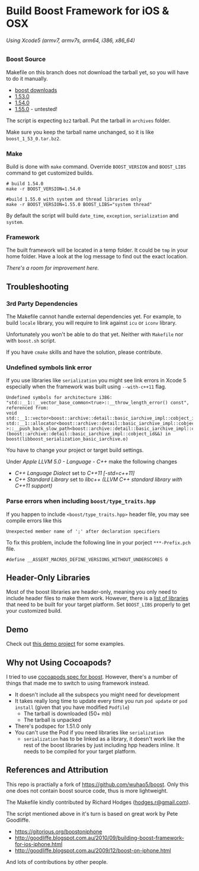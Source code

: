 Build Boost Framework for iOS & OSX
=====
###### Using Xcode5 (armv7, armv7s, arm64, i386, x86_64)

### Boost Source
Makefile on this branch does not download the tarball yet, so you will have to do it manually.

* [boost downloads](http://www.boost.org/users/download/)
* [1.53.0](https://sourceforge.net/projects/boost/files/boost/1.53.0/)
* [1.54.0](https://sourceforge.net/projects/boost/files/boost/1.54.0/)
* [1.55.0](https://sourceforge.net/projects/boost/files/boost/1.55.0/) - untested!

The script is expecting `bz2` tarball. Put the tarball in `archives` folder.

Make sure you keep the tarball name unchanged, so it is like `boost_1_53_0.tar.bz2`.

### Make

Build is done with `make` command.
Override `BOOST_VERSION` and `BOOST_LIBS` command to get customized builds.

    # build 1.54.0
    make -r BOOST_VERSION=1.54.0

    #build 1.55.0 with system and thread libraries only
    make -r BOOST_VERSION=1.55.0 BOOST_LIBS="system thread"

By default the script will build `date_time`, `exception`, `serialization` and `system`.

### Framework

The built framework will be located in a temp folder. It could be `tmp` in your home folder. Have a look at the log message to find out the exact location.

_There's a room for improvement here._

## Troubleshooting

### 3rd Party Dependencies
The Makefile cannot handle external dependencies yet.
For example, to build `locale` library, you will require to link against `icu` or `iconv` library.

Unfortunately you won't be able to do that yet. Neither with `Makefile` nor with `boost.sh` script.

If you have `cmake` skills and have the solution, please contribute.

### Undefined symbols link error
If you use libraries like `serialization` you might see link errors in Xcode 5 especially when the framework was built using `--with-c++11` flag.

    Undefined symbols for architecture i386:
    "std::__1::__vector_base_common<true>::__throw_length_error() const", referenced from:
    void std::__1::vector<boost::archive::detail::basic_iarchive_impl::cobject_id, std::__1::allocator<boost::archive::detail::basic_iarchive_impl::cobject_id> >::__push_back_slow_path<boost::archive::detail::basic_iarchive_impl::cobject_id>(boost::archive::detail::basic_iarchive_impl::cobject_id&&) in boost(libboost_serialization_basic_iarchive.o)

You have to change your project or target build settings.

Under *Apple LLVM 5.0 - Language - C++* make the following changes

* *C++ Language Dialect* set to *C++11 [-std=c++11]*
* *C++ Standard Library* set to *libc++ (LLVM C++ standard library with C++11 support)*

### Parse errors when including `boost/type_traits.hpp`
If you happen to include `<boost/type_traits.hpp>` header file, you may see compile errors like this

    Unexpected member name of ';' after declaration specifiers

To fix this problem, include the following line in your porject `***-Prefix.pch` file.

    #define __ASSERT_MACROS_DEFINE_VERSIONS_WITHOUT_UNDERSCORES 0

## Header-Only Libraries
Most of the boost libraries are header-only, meaning you only need to include header files to make them work.
However, there is a [list of libraries](http://www.boost.org/doc/libs/1_55_0/more/getting_started/unix-variants.html#header-only-libraries) that need to be built for your target platform.
Set `BOOST_LIBS` properly to get your customized build.

## Demo
Check out [this demo project](https://github.com/mgrebenets/boost-xcode5-demo) for some examples.

## Why not Using Cocoapods?
I tried to use [cocoapods spec for boost](https://github.com/CocoaPods/Specs/tree/master/boost).
However, there's a number of things that made me to switch to using framework instead.
* It doesn't include all the subspecs you might need for development
* It takes really long time to update every time you run `pod update` or `pod install` (given that you have modified `Podfile`)
  * The tarball is downloaded (50+ mb)
  * The tarball is unpacked
* There's podspec for 1.51.0 only
* You can't use the Pod if you need libraries like `serialization`
  * `serialization` has to be linked as a library, it doesn't work like the rest of the boost libraries by just including hpp headers inline. It needs to be compiled for your target platform.

## References and Attribution
This repo is practially a fork of https://github.com/wuhao5/boost.
Only this one does not contain boost source code, thus is more lightweight.

The Makefile kindly contributed by Richard Hodges (hodges.r@gmail.com).

The script mentioned above in it's turn is based on great work by Pete Goodliffe.

* https://gitorious.org/boostoniphone
* http://goodliffe.blogspot.com.au/2010/09/building-boost-framework-for-ios-iphone.html
* http://goodliffe.blogspot.com.au/2009/12/boost-on-iphone.html

And lots of contributions by other people.
